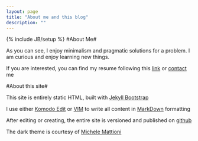 ```yaml
---
layout: page
title: "About me and this blog"
description: ""
---
```

{% include JB/setup %}
#About Me#

As you can see, I enjoy minimalism and pragmatic solutions for a problem. I am curious and enjoy learning new things.

If you are interested, you can find my resume following this [link](curriculum.html) or [contact](/index.html) me

#About this site#

This site is entirely static HTML, built with [Jekyll Bootstrap](http://jekyllbootstrap.com/)

I use either [Komodo Edit](http://www.activestate.com/komodo-edit) or [VIM](http://www.vim.org/) to write all content in [MarkDown](http://en.wikipedia.org/wiki/Markdown) formatting

After editing or creating, the entire site is versioned and published on [github](http://github.com)

The dark theme is courtesy of [Michele Mattioni](http://michelemattioni.me/)
